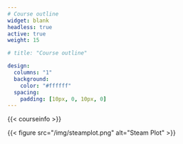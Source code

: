 ```yaml
---
# Course outline
widget: blank
headless: true
active: true
weight: 15

# title: "Course outline"

design:
  columns: "1"
  background:
    color: "#ffffff"
  spacing:
    padding: [10px, 0, 10px, 0]
---
```


{{< courseinfo >}}

{{< figure src="/img/steamplot.png" alt="Steam Plot" >}}
